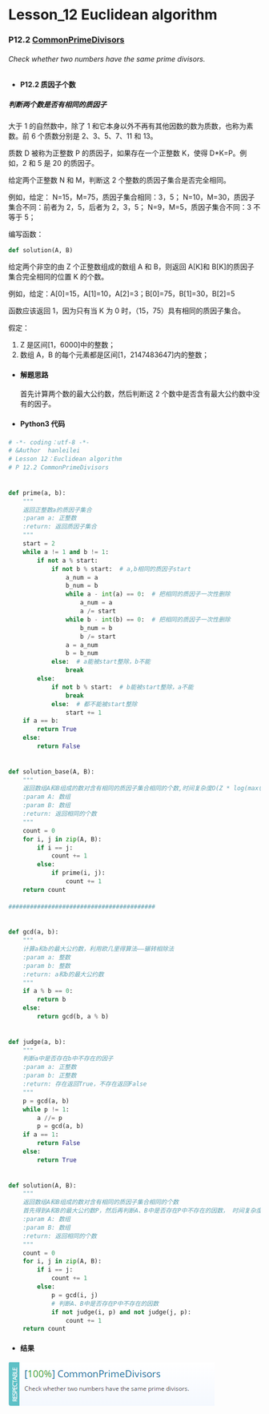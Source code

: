 # Lesson_12 Euclidean algorithm

### P12.2 [CommonPrimeDivisors](https://app.codility.com/programmers/lessons/12-euclidean_algorithm/common_prime_divisors/)

###### Check whether two numbers have the same prime divisors.

- #### P12.2 质因子个数

##### 判断两个数是否有相同的质因子

大于 1 的自然数中，除了 1 和它本身以外不再有其他因数的数为质数，也称为素数。前 6 个质数分别是 2、3、5、7、11 和 13。

质数 D 被称为正整数 P 的质因子，如果存在一个正整数 K，使得 D\*K=P。例如，2 和 5 是 20 的质因子。

给定两个正整数 N 和 M，判断这 2 个整数的质因子集合是否完全相同。

例如，给定：
N=15，M=75，质因子集合相同：3，5；
N=10，M=30，质因子集合不同：前者为 2，5，后者为 2，3，5；
N=9，M=5，质因子集合不同：3 不等于 5；

编写函数：

```python
def solution(A, B)
```

给定两个非空的由 Z 个正整数组成的数组 A 和 B，则返回 A[K]和 B[K]的质因子集合完全相同的位置 K 的个数。

例如，给定：A[0]=15，A[1]=10，A[2]=3；B[0]=75，B[1]=30，B[2]=5

函数应该返回 1，因为只有当 K 为 0 时，（15，75）具有相同的质因子集合。

假定：

1. Z 是区间[1，6000]中的整数；
2. 数组 A，B 的每个元素都是区间[1，2147483647]内的整数；

- #### 解题思路

  首先计算两个数的最大公约数，然后判断这 2 个数中是否含有最大公约数中没有的因子。

- #### Python3 代码

```python
# -*- coding：utf-8 -*-
# &Author  hanleilei
# Lesson 12：Euclidean algorithm
# P 12.2 CommonPrimeDivisors


def prime(a, b):
    """
    返回正整数a的质因子集合
    :param a: 正整数
    :return: 返回质因子集合
    """
    start = 2
    while a != 1 and b != 1:
        if not a % start:
            if not b % start:  # a,b相同的质因子start
                a_num = a
                b_num = b
                while a - int(a) == 0:  # 把相同的质因子一次性删除
                    a_num = a
                    a /= start
                while b - int(b) == 0:  # 把相同的质因子一次性删除
                    b_num = b
                    b /= start
                a = a_num
                b = b_num
            else:  # a能被start整除，b不能
                break
        else:
            if not b % start:  # b能被start整除，a不能
                break
            else:  # 都不能被start整除
                start += 1
    if a == b:
        return True
    else:
        return False


def solution_base(A, B):
    """
    返回数组A和B组成的数对含有相同的质因子集合相同的个数,时间复杂度O(Z * log(max(A) + max(B))**2) or O(Z * (max(A) + max(B))**(1/2))
    :param A: 数组
    :param B: 数组
    :return: 返回相同的个数
    """
    count = 0
    for i, j in zip(A, B):
        if i == j:
            count += 1
        else:
            if prime(i, j):
                count += 1
    return count

#########################################


def gcd(a, b):
    """
    计算a和b的最大公约数，利用欧几里得算法——辗转相除法
    :param a: 整数
    :param b: 整数
    :return: a和b的最大公约数
    """
    if a % b == 0:
        return b
    else:
        return gcd(b, a % b)


def judge(a, b):
    """
    判断a中是否存在b中不存在的因子
    :param a: 正整数
    :param b: 正整数
    :return: 存在返回True，不存在返回False
    """
    p = gcd(a, b)
    while p != 1:
        a //= p
        p = gcd(a, b)
    if a == 1:
        return False
    else:
        return True


def solution(A, B):
    """
    返回数组A和B组成的数对含有相同的质因子集合相同的个数
    首先得到A和B的最大公约数P，然后再判断A、B中是否存在P中不存在的因数， 时间复杂度O(Z * log(max(A) + max(B))**2)
    :param A: 数组
    :param B: 数组
    :return: 返回相同的个数
    """
    count = 0
    for i, j in zip(A, B):
        if i == j:
            count += 1
        else:
            p = gcd(i, j)
            # 判断A、B中是否存在P中不存在的因数
            if not judge(i, p) and not judge(j, p):
                count += 1
    return count
```

- #### 结果

![image](https://github.com/hanleilei/codility_lession/blob/master/L12_Euclidean%20algorithm/12.2.png)
